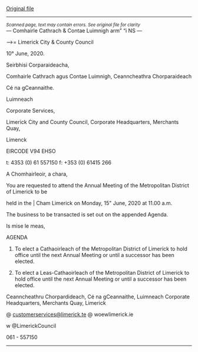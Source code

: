 [Original file](https://www.limerick.ie/sites/default/files/media/documents/2020-06/agenda-annual-meeting-15th-june-2020.pdf)

---
*<small>Scanned page, text may contain errors. See original file for clarity</small>*  
_—_ Comhairle Cathrach
& Contae Luimnigh
arm” “i NS —

—>= Limerick City
& County Council

10° June, 2020.

Seirbhisi Corparaideacha,

Comhairle Cathrach agus Contae Luimnigh,
Ceanncheathra Chorparaideach

Cé na gCeannaithe.

Luimneach

Corporate Services,

Limerick City and County Council,
Corporate Headquarters,
Merchants Quay,

Limenck

EIRCODE V94 EHSO

t: 4353 (0) 61 557150
f: +353 (0) 61415 266

A Chomhairleoir, a chara,

You are requested to attend the Annual Meeting of the Metropolitan District of Limerick to be

held in the | Cham Limerick on Monday, 15" June, 2020 at 11.00 a.m.

The business to be transacted is set out on the appended Agenda.

Is mise le meas,

AGENDA

1. To elect a Cathaoirleach of the Metropolitan District of Limerick to hold office until the
next Annual Meeting or until a successor has been elected.

2. To elect a Leas-Cathaoirleach of the Metropolitan District of Limerick to hold office until
the next Annual Meeting or until a successor has been elected.

Ceanncheathru Chorpardideach, Cé na gCeannaithe, Luimneach
Corporate Headquarters, Merchants Quay, Limerick

@ customerservices@limerick.te
@ woewlimerick.ie

w @LimerickCouncil

061 - 557150


---
